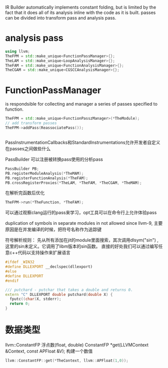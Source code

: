IR Builder automatically implements constant folding, but is limited
by the fact that it does all of its analysis inline with the code
as it is built.
passes can be divided into transform pass and analysis pass.

# analysis pass

```c++
using llvm;
TheFPM = std::make_unique<FunctionPassManager>{};
TheLAM = std::make_unique<LoopAnalysisManager>{};
TheFAM = std::make_unique<FunctionAnalysisManager>{};
TheCGAM = std::make_unique<CGSCCAnalysisManager>{};
```

# FunctionPassManager

is respondsible for collecting and manager a series of passes specified to function.

```c++
TheFPM = std::make_unique<FunctionPasszManager>(*TheModule);
// add transform passes
TheFPM->addPass(ReassociatePass());
```

```
```

PassInstrumentationCallbacks和StandardInstrumentations允许开发者自定义在passes之间做些什么

PassBuilder 可以注册被转换pass使用的分析pass

```c++
PassBuilder PB;
PB.registerModuleAnalysis(*TheMAM);
PB.registerFunctionAnalysis(*TheFAM);
PB.crossRegisterProxies(*TheLAM, *TheFAM, *TheCGAM, *TheMAM);
```

在解析完函数后优化

```c++
TheFPM->run(*TheFunction, *TheFAM);
```

可以通过观察clang运行的pass来学习，opt工具可以在命令行上允许体验pass

duplication of symbols in separate modules in not allowed since llvm-9, 主要原因是在并发编译的时候，把符号名称作为追踪键

符号解析规则： 先从所有添加在jit的module里面搜索，其次调用dlsym("sin")
,这里的sin未定义。它调用了libm版本的sin函数。
直接的好处我们可以通过编写任意c++代码以支持操作来扩展语言

```c++
#ifdef _WIN32
#define DLLEXPORT __declspec(dllexport)
#else
#define DLLEXPORT
#endif

/// putchard - putchar that takes a double and returns 0.
extern "C" DLLEXPORT double putchard(double X) {
  fputc((char)X, stderr);
  return 0;
}
```

# 数据类型

llvm::ConstantFP 浮点数(float, double)
ConstantFP *get(LLVMContext &Context, const APFloat &V);
构建一个数值

```c++
llvm::ConstantFP::get(*TheContext, llvm::APFloat(1,0));
```
